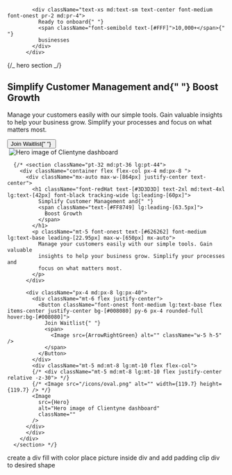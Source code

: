    <div className="flex justify-between items-center gap-x-5 max-w-[400px] text-[#F5F5F5] px-2 rounded-full bg-[#0E0E0D]">
          <div className="flex flex-col items-center justify-center mt-1">
              <div className="flex -space-x-3 lg:-space-x-5">
                <Image
                  alt=""
                  className="w-5 h-5 lg:w-10 lg:h-10"
                  src={Avatar1}
                />
                <Image
                  alt=""
                  className="w-6 h-6 lg:w-12 lg:h-12"
                  src={Avatar2}
                />
                <Image
                  alt=""
                  className="w-6 h-6 lg:w-12 lg:h-12"
                  src={Avatar3}
                />
              </div>
            </div>

            <div className="text-xs md:text-sm text-center font-medium font-onest pr-2 md:pr-4">
              Ready to onboard{" "}
              <span className="font-semibold text-[#FFF]">10,000+</span>{" "}
              businesses
            </div>
          </div>

{/_ hero section _/}
<section className="pt-32 md:pt-36 lg:pt-44">
<div className="container flex flex-col px-4 md:px-8 lg:px-40">
<div className="mx-auto max-w-[864px] justify-center text-center">
<h1 className="font-redHat text-[#3D3D3D] text-2xl md:text-4xl lg:text-[42px] font-black tracking-wide lg:leading-[60px]">
Simplify Customer Management and{" "}
<span className="text-[#FF8749] lg:leading-[63.5px]">
Boost Growth
</span>
</h1>
<p className="mt-5 font-onest text-[#626262] font-medium lg:text-base leading-[22.95px] max-w-[650px] mx-auto">
Manage your customers easily with our simple tools. Gain valuable
insights to help your business grow. Simplify your processes and
focus on what matters most.
</p>
<div className="mt-6 flex justify-center">
<Button className="font-onest font-medium lg:text-base flex items-center justify-center bg-[#008080] py-6 px-4 rounded-full hover:bg-[#008080]">
Join Waitlist{" "}
<span>
<Image src={ArrowRightGreen} alt="" className="w-5 h-5" />
</span>
</Button>
</div>
</div>
<div className="mt-5 md:mt-8 lg:mt-10 flex justify-center relative -z-30">
<Image src="/icons/oval.png" alt="" width={119.7} height={119.7} />
<Image
              src={Hero}
              alt="Hero image of Clientyne dashboard"
              className="top-14 absolute"
            />
</div>
</div>
</section>

      {/* <section className="pt-32 md:pt-36 lg:pt-44">
        <div className="container flex flex-col px-4 md:px-8 ">
          <div className="mx-auto max-w-[864px] justify-center text-center">
            <h1 className="font-redHat text-[#3D3D3D] text-2xl md:text-4xl lg:text-[42px] font-black tracking-wide lg:leading-[60px]">
              Simplify Customer Management and{" "}
              <span className="text-[#FF8749] lg:leading-[63.5px]">
                Boost Growth
              </span>
            </h1>
            <p className="mt-5 font-onest text-[#626262] font-medium lg:text-base leading-[22.95px] max-w-[650px] mx-auto">
              Manage your customers easily with our simple tools. Gain valuable
              insights to help your business grow. Simplify your processes and
              focus on what matters most.
            </p>
          </div>

          <div className="px-4 md:px-8 lg:px-40">
            <div className="mt-6 flex justify-center">
              <Button className="font-onest font-medium lg:text-base flex items-center justify-center bg-[#008080] py-6 px-4 rounded-full hover:bg-[#008080]">
                Join Waitlist{" "}
                <span>
                  <Image src={ArrowRightGreen} alt="" className="w-5 h-5" />
                </span>
              </Button>
            </div>
            <div className="mt-5 md:mt-8 lg:mt-10 flex flex-col">
            {/* <div className="mt-5 md:mt-8 lg:mt-10 flex justify-center relative -z-30"> */}
            {/* <Image src="/icons/oval.png" alt="" width={119.7} height={119.7} /> */}
            <Image
              src={Hero}
              alt="Hero image of Clientyne dashboard"
              className=""
            />
          </div>
          </div>
        </div>
      </section> */}




create a div
fill with color
place picture inside div and add padding
clip div to desired shape



